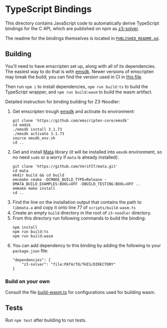 # TypeScript Bindings

This directory contains JavaScript code to automatically derive TypeScript bindings for the C API, which are published on npm as [z3-solver](https://www.npmjs.com/package/z3-solver).

The readme for the bindings themselves is located in [`PUBLISHED_README.md`](./PUBLISHED_README.md).


## Building

You'll need to have emscripten set up, along with all of its dependencies. The easiest way to do that is with [emsdk](https://github.com/emscripten-core/emsdk). Newer versions of emscripten may break the build; you can find the version used in CI in [this file](https://github.com/Z3Prover/z3/blob/master/.github/workflows/wasm.yml#L13).

Then run `npm i` to install dependencies, `npm run build:ts` to build the TypeScript wrapper, and `npm run build:wasm` to build the wasm artifact.

Detailed instruction for binding building for Z3-Noodler:
1) Get emscripten trough [emsdk](https://github.com/emscripten-core/emsdk) and activate its environment:
    ```shell
    git clone 'https://github.com/emscripten-core/emsdk'
    cd emdsk
    ./emsdk install 3.1.73
    ./emsdk activate 3.1.73
    source emsdk_env.sh
    cd ..
    ```
2) Get and install [Mata](https://github.com/VeriFIT/mata/) library (it will be installed into `emsdk` environment, so no need `sudo` or a worry if `mata` is already installed):
    ```shell
    git clone 'https://github.com/VeriFIT/mata.git'
    cd mata
    mkdir build && cd build
    emcmake cmake -DCMAKE_BUILD_TYPE=Release -DMATA_BUILD_EXAMPLES:BOOL=OFF -DBUILD_TESTING:BOOL=OFF ..
    emmake make install
    cd ..
    ```
3) Find the line on the installation output that contains the path to `libmata.a` and copy it onto line 77 of `scripts/build-wasm.ts`
4) Create an empty `build` directory in the root of `z3-noodler` directory.
5) From this directory run following commands to build the binding:
    ```shell
    npm install
    npm run build:ts
    npm run build:wasm
    ```
6) You can add dependency to this binding by adding the following to your `package.json` file:
    ```
    "dependencies": {
        "z3-solver": "file:PATH/TO/THIS/DIRECTORY"
    }
    ```

### Build on your own

Consult the file [build-wasm.ts](https://github.com/Z3Prover/z3/blob/master/src/api/js/scripts/build-wasm.ts) for configurations used for building wasm.

## Tests

Run `npm test` after building to run tests.
